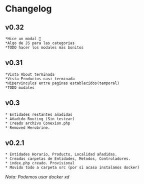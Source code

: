 # Changelog
## v0.32
    *Hice un modal 🤙
    *Algo de JS para las categorias
    *TODO hacer los modales mas bonitos

## v0.31
    *Vista About terminada
    *Vista Productos casi terminada
    *Hipervinculos entre paginas establecidos(temporal)
    *TODO modales

## v0.3
    * Entidades restantes añadidas
    * Añadido Routing (Sin testear)
    * Creado archivo Conexion.php 
    * Removed Herobrine.

## v0.2.1
    * Entidades Horario, Producto, Localidad añadidas.
    * Creadas carpetas de Entidades, Metodos, Controladores.
    * index.php creado. Provisional
    * Movido todo a carpeta src (por si acaso instalamos docker)


*Nota: Podemos usar docker xd*
